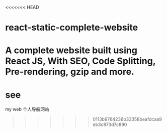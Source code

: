 <<<<<<< HEAD
# react-static-complete-website
A complete website built using React JS, With SEO, Code Splitting, Pre-rendering, gzip and more.
=======
# see
my web
个人导航网站
>>>>>>> 0113b9764236b33358beafdcaa9eb3c873d7c890
